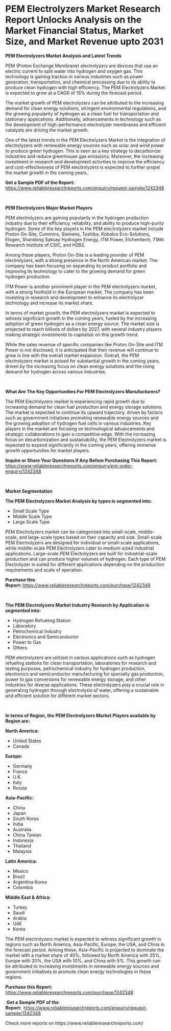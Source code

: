 <p><h1>PEM Electrolyzers Market Research Report Unlocks Analysis on the Market Financial Status, Market Size, and Market Revenue upto 2031</h1></p><p><strong>PEM Electrolyzers Market Analysis and Latest Trends</strong></p>
<p><p>PEM (Proton Exchange Membrane) electrolyzers are devices that use an electric current to split water into hydrogen and oxygen gas. This technology is gaining traction in various industries such as power generation, transportation, and chemical processing due to its ability to produce clean hydrogen with high efficiency. The PEM Electrolyzers Market is expected to grow at a CAGR of 15% during the forecast period.</p><p>The market growth of PEM electrolyzers can be attributed to the increasing demand for clean energy solutions, stringent environmental regulations, and the growing popularity of hydrogen as a clean fuel for transportation and stationary applications. Additionally, advancements in technology such as the development of high-performance electrolyzer membranes and efficient catalysts are driving the market growth.</p><p>One of the latest trends in the PEM Electrolyzers Market is the integration of electrolyzers with renewable energy sources such as solar and wind power to produce green hydrogen. This is seen as a key strategy to decarbonize industries and reduce greenhouse gas emissions. Moreover, the increasing investment in research and development activities to improve the efficiency and cost-effectiveness of PEM electrolyzers is expected to further propel the market growth in the coming years.</p></p>
<p><strong>Get a Sample PDF of the Report:&nbsp;</strong> <a href="https://www.reliableresearchreports.com/enquiry/request-sample/1242348">https://www.reliableresearchreports.com/enquiry/request-sample/1242348</a></p>
<p>&nbsp;</p>
<p><strong>PEM Electrolyzers Major Market Players</strong></p>
<p><p>PEM electrolyzers are gaining popularity in the hydrogen production industry due to their efficiency, reliability, and ability to produce high-purity hydrogen. Some of the key players in the PEM electrolyzers market include Proton On-Site, Cummins, Siemens, Toshiba, Kobelco Eco-Solutions, Elogen, Shandong Saksay Hydrogen Energy, ITM Power, Elchemtech, 718th Research Institute of CSIC, and H2B2.</p><p>Among these players, Proton On-Site is a leading provider of PEM electrolyzers, with a strong presence in the North American market. The company has been focusing on expanding its product portfolio and improving its technology to cater to the growing demand for green hydrogen production.</p><p>ITM Power is another prominent player in the PEM electrolyzers market, with a strong foothold in the European market. The company has been investing in research and development to enhance its electrolyzer technology and increase its market share.</p><p>In terms of market growth, the PEM electrolyzers market is expected to witness significant growth in the coming years, fueled by the increasing adoption of green hydrogen as a clean energy source. The market size is projected to reach billions of dollars by 2027, with several industry players making strategic investments to capitalize on this growth trend.</p><p>While the sales revenue of specific companies like Proton On-Site and ITM Power is not disclosed, it is anticipated that their revenue will continue to grow in line with the overall market expansion. Overall, the PEM electrolyzers market is poised for substantial growth in the coming years, driven by the increasing focus on clean energy solutions and the rising demand for hydrogen across various industries.</p></p>
<p>&nbsp;</p>
<p><strong>What Are The Key Opportunities For PEM Electrolyzers Manufacturers?</strong></p>
<p><p>The PEM Electrolyzers market is experiencing rapid growth due to increasing demand for clean fuel production and energy storage solutions. The market is expected to continue its upward trajectory, driven by factors such as government initiatives promoting renewable energy sources and the growing adoption of hydrogen fuel cells in various industries. Key players in the market are focusing on technological advancements and strategic collaborations to gain a competitive edge. With the increasing focus on decarbonization and sustainability, the PEM Electrolyzers market is expected to expand significantly in the coming years, offering immense growth opportunities for market players.</p></p>
<p><strong>Inquire or Share Your Questions If Any Before Purchasing This Report:</strong> <a href="https://www.reliableresearchreports.com/enquiry/pre-order-enquiry/1242348">https://www.reliableresearchreports.com/enquiry/pre-order-enquiry/1242348</a></p>
<p>&nbsp;</p>
<p><strong>Market Segmentation</strong></p>
<p><strong>The PEM Electrolyzers Market Analysis by types is segmented into:</strong></p>
<p><ul><li>Small Scale Type</li><li>Middle Scale Type</li><li>Large Scale Type</li></ul></p>
<p><p>PEM Electrolyzers market can be categorized into small-scale, middle-scale, and large-scale types based on their capacity and size. Small-scale PEM Electrolyzers are designed for individual or small-scale applications, while middle-scale PEM Electrolyzers cater to medium-sized industrial applications. Large-scale PEM Electrolyzers are built for industrial-scale production and can produce higher volumes of hydrogen. Each type of PEM Electrolyzer is suited for different applications depending on the production requirements and scale of operation.</p></p>
<p><strong>Purchase this Report:&nbsp;</strong><a href="https://www.reliableresearchreports.com/purchase/1242348">https://www.reliableresearchreports.com/purchase/1242348</a></p>
<p>&nbsp;</p>
<p><strong>The PEM Electrolyzers Market Industry Research by Application is segmented into:</strong></p>
<p><ul><li>Hydrogen Refueling Station</li><li>Laboratory</li><li>Petrochemical Industry</li><li>Electronics and Semiconductor</li><li>Power to Gas</li><li>Others</li></ul></p>
<p><p>PEM electrolyzers are utilized in various applications such as hydrogen refueling stations for clean transportation, laboratories for research and testing purposes, petrochemical industry for hydrogen production, electronics and semiconductor manufacturing for specialty gas production, power to gas conversions for renewable energy storage, and other industries for diverse applications. These electrolyzers play a crucial role in generating hydrogen through electrolysis of water, offering a sustainable and efficient solution for different market sectors.</p></p>
<p>&nbsp;</p>
<p><strong>In terms of Region, the PEM Electrolyzers Market Players available by Region are:</strong></p>
<p>
    <p> <strong> North America: </strong>
        <ul>
            <li>United States</li>
            <li>Canada</li>
        </ul>
        </p> 
    <p> <strong> Europe: </strong>
        <ul>
            <li>Germany</li>
            <li>France</li>
            <li>U.K.</li>
            <li>Italy</li>
            <li>Russia</li>
        </ul>
        </p> 
    <p> <strong> Asia-Pacific: </strong>
        <ul>
            <li>China</li>
            <li>Japan</li>
            <li>South Korea</li>
            <li>India</li>
            <li>Australia</li>
            <li>China Taiwan</li>
            <li>Indonesia</li>
            <li>Thailand</li>
            <li>Malaysia</li>
        </ul>
        </p> 
    <p> <strong> Latin America: </strong>
        <ul>
            <li>Mexico</li>
            <li>Brazil</li>
            <li>Argentina Korea</li>
            <li>Colombia</li>
        </ul>
        </p> 
    <p> <strong> Middle East & Africa: </strong>
        <ul>
            <li>Turkey</li>
            <li>Saudi</li>
            <li>Arabia</li>
            <li>UAE</li>
            <li>Korea</li>
        </ul>
    </p>
    </p>
<p><p>The PEM electrolyzers market is expected to witness significant growth in regions such as North America, Asia-Pacific, Europe, the USA, and China in the forecast period. Among these, Asia-Pacific is projected to dominate the market with a market share of 40%, followed by North America with 25%, Europe with 20%, the USA with 10%, and China with 5%. This growth can be attributed to increasing investments in renewable energy sources and government initiatives to promote clean energy technologies in these regions.</p></p>
<p><strong>Purchase this Report: </strong><a href="https://www.reliableresearchreports.com/purchase/1242348">https://www.reliableresearchreports.com/purchase/1242348</a></p>
<p>&nbsp;<strong>Get a Sample PDF of the Report:&nbsp;&nbsp;</strong><a href="https://www.reliableresearchreports.com/enquiry/request-sample/1242348">https://www.reliableresearchreports.com/enquiry/request-sample/1242348</a></p>
<p><strong></strong></p>
<p>Check more reports on https://www.reliableresearchreports.com/</p>